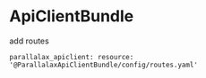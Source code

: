 # ApiClientBundle

add routes

`parallalax_apiclient:
resource: '@ParallalaxApiClientBundle/config/routes.yaml'`
